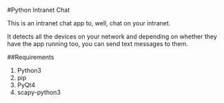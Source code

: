 #Python Intranet Chat

This is an intranet chat app to, well, chat on your intranet.

It detects all the devices on your network and depending on whether they 
have the app running too, you can send text messages to them.

##Requirements

1. Python3
2. pip
3. PyQt4
4. scapy-python3
